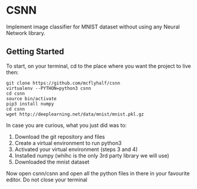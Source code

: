 # CSNN

Implement image classifier for MNIST dataset without using any Neural Network library.

## Getting Started

To start, on your terminal, cd to the place where you want the project to live then:
```
git clone https://github.com/mcflyhalf/csnn
virtualenv --PYTHON=python3 csnn
cd csnn
source bin/activate
pip3 install numpy
cd csnn
wget http://deeplearning.net/data/mnist/mnist.pkl.gz
```
In case you are curious, what you just did was to:
1. Download the git repository and files
1. Create a virtual environment to run python3
1. Activated your virtual environment (steps 3 and 4)
1. Installed numpy (whihc is the only 3rd party library we will use)
1. Downloaded the mnist dataset

Now open csnn/csnn and open all the python files in there in your favourite editor. Do not close your terminal
